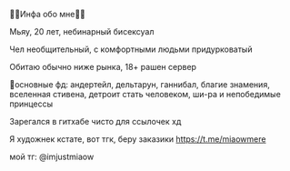 🍁🍄Инфа обо мне🌸🌿

Мьяу, 20 лет, небинарный бисексуал

Чел необщительный, с комфортными людьми придурковатый

Обитаю обычно ниже рынка, 18+ рашен сервер

🍃основные фд: андертейл, дельтарун, ганнибал, благие знамения, вселенная стивена, детроит стать человеком, ши-ра и непобедимые принцессы

Зарегался в гитхабе чисто для ссылочек хд

Я художнек кстате, вот тгк, беру заказики 
https://t.me/miaowmere

мой тг: @imjustmiaow
